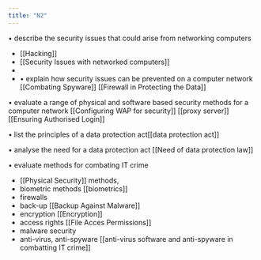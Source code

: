 ```yaml
---
title: "N2"
---
```

• describe the security issues that could arise from networking computers
- [[Hacking]]
- [[Security Issues with networked computers]]
- 
- • explain how security issues can be prevented on a computer network
[[Combating Spyware]]
[[Firewall in Protecting the Data]]

• evaluate a range of physical and software based security methods for a computer network
[[Configuring WAP for security]]
[[proxy server]]
[[Ensuring Authorised Login]]

• list the principles of a data protection act[[data protection act]]

• analyse the need for a data protection act [[Need of data protection law]]

• evaluate methods for combating IT crime 
- [[Physical Security]] methods, 
- biometric methods [[biometrics]]
-  firewalls 
-  back-up [[Backup Against Malware]]
-   encryption [[Encryption]]
-   access rights [[File Acces Permissions]]
-   malware security
-   anti-virus, anti-spyware [[anti-virus software and anti-spyware in combatting IT crime]]
